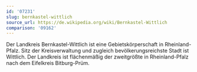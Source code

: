 ```yaml
---
id: '07231'
slug: bernkastel-wittlich
source_url: https://de.wikipedia.org/wiki/Bernkastel-Wittlich
comparison: '09162'
---
```


Der Landkreis Bernkastel-Wittlich ist eine Gebietskörperschaft in Rheinland-Pfalz. Sitz der Kreisverwaltung und zugleich bevölkerungsreichste Stadt ist Wittlich. Der Landkreis ist flächenmäßig der zweitgrößte in Rheinland-Pfalz nach dem Eifelkreis Bitburg-Prüm.
